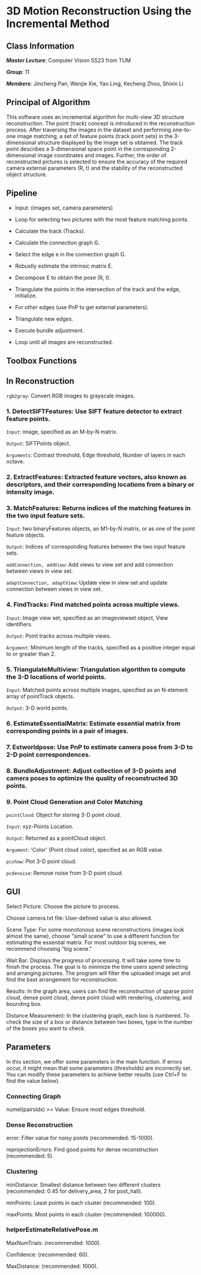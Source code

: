 # 3D Motion Reconstruction Using the Incremental Method

## Class Information

***Master Lecture***: Computer Vision SS23 from TUM

***Group***: 11

***Members***: Jincheng Pan, Wenjie Xie, Yao Ling, Kecheng Zhou, Shixin Li

## Principal of Algorithm

This software uses an incremental algorithm for multi-view 3D structure reconstruction. The point (track) concept is introduced in the reconstruction process. After traversing the images in the dataset and performing one-to-one image matching, a set of feature points (track point sets) in the 3-dimensional structure displayed by the image set is obtained. The track point describes a 3-dimensional space point in the corresponding 2-dimensional image coordinates and images. Further, the order of reconstructed pictures is selected to ensure the accuracy of the required camera external parameters (R, t) and the stability of the reconstructed object structure.

## Pipeline

- Input: (images set, camera parameters)

- Loop for selecting two pictures with the most feature matching points.

- Calculate the track (Tracks).

- Calculate the connection graph G.

- Select the edge e in the connection graph G.

- Robustly estimate the intrinsic matrix E.

- Decompose E to obtain the pose (R, t).

- Triangulate the points in the intersection of the track and the edge, initialize.

- For other edges (use PnP to get external parameters).

- Triangulate new edges.

- Execute bundle adjustment.

- Loop until all images are reconstructed.

## Toolbox Functions

## In Reconstruction

`rgb2gray`: Convert RGB images to grayscale images.

### 1. DetectSIFTFeatures: Use SIFT feature detector to extract feature points.

`Input`: image, specified as an M-by-N matrix.

`Output`: SIFTPoints object.

`Arguments`: Contrast threshold, Edge threshold, Number of layers in each octave.

### 2. ExtractFeatures: Extracted feature vectors, also known as descriptors, and their corresponding locations from a binary or intensity image.

### 3. MatchFeatures: Returns indices of the matching features in the two input feature sets.

`Input`: two binaryFeatures objects, an M1-by-N matrix, or as one of the point feature objects.

`Output`: Indices of corresponding features between the two input feature sets.

`addConnection, addView`: Add views to view set and add connection between views in view set.

`adaptConnection, adaptView`: Update view in view set and update connection between views in view set.

### 4. FindTracks: Find matched points across multiple views.

`Input`: Image view set, specified as an imageviewset object, View identifiers.

`Output`: Point tracks across multiple views.

`Argument`: Minimum length of the tracks, specified as a positive integer equal to or greater than 2.

### 5. TriangulateMultiview: Triangulation algorithm to compute the 3-D locations of world points.

`Input`: Matched points across multiple images, specified as an N-element array of pointTrack objects.

`Output`: 3-D world points.

### 6. EstimateEssentialMatrix: Estimate essential matrix from corresponding points in a pair of images.

### 7. Estworldpose: Use PnP to estimate camera pose from 3-D to 2-D point correspondences.

### 8. BundleAdjustment: Adjust collection of 3-D points and camera poses to optimize the quality of reconstructed 3D points.

### 9. Point Cloud Generation and Color Matching

`pointCloud`: Object for storing 3-D point cloud.

`Input`: xyz-Points Location.

`Output`: Returned as a pointCloud object.

`Argument`: 'Color' (Point cloud color), specified as an RGB value.

`pcshow`: Plot 3-D point cloud.

`pcdenoise`: Remove noise from 3-D point cloud.

## GUI

Select Picture: Choose the picture to process.

Choose camera.txt file: User-defined value is also allowed.

Scene Type: For some monotonous scene reconstructions (images look almost the same), choose "small scene" to use a different function for estimating the essential matrix. For most outdoor big scenes, we recommend choosing "big scene."

Wait Bar: Displays the progress of processing. It will take some time to finish the process. The goal is to minimize the time users spend selecting and arranging pictures. The program will filter the uploaded image set and find the best arrangement for reconstruction.

Results: In the graph area, users can find the reconstruction of sparse point cloud, dense point cloud, dense point cloud with rendering, clustering, and bounding box.

Distance Measurement: In the clustering graph, each box is numbered. To check the size of a box or distance between two boxes, type in the number of the boxes you want to check.

## Parameters

In this section, we offer some parameters in the main function. If errors occur, it might mean that some parameters (thresholds) are incorrectly set. You can modify these parameters to achieve better results (use Ctrl+F to find the value below).

### Connecting Graph

numel(pairsIdx) >= Value: Ensure most edges threshold.

### Dense Reconstruction

error: Filter value for noisy points (recommended: 15-1000).

reprojectionErrors: Find good points for dense reconstruction (recommended: 5).

### Clustering

minDistance: Smallest distance between two different clusters (recommended: 0.45 for delivery_area, 2 for post_hall).

minPoints: Least points in each cluster (recommended: 100).

maxPoints: Most points in each cluster (recommended: 100000).

### helperEstimateRelativePose.m

MaxNumTrials: (recommended: 1000).

Confidence: (recommended: 60).

MaxDistance: (recommended: 1000).
